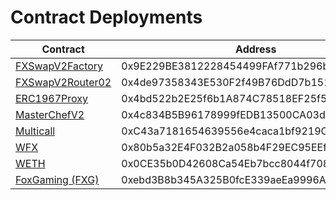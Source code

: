 # Contract Deployments

| Contract                                                                                       | Address                                    |
| ---------------------------------------------------------------------------------------------- | ------------------------------------------ |
| [FXSwapV2Factory](https://pundiscan.io/evm/address/0x9E229BE3812228454499FAf771b296bedFe8c904)  | 0x9E229BE3812228454499FAf771b296bedFe8c904 |
| [FXSwapV2Router02](https://pundiscan.io/evm/address/0x4de97358343E530F2f49B76DdD7b151b21e16c57) | 0x4de97358343E530F2f49B76DdD7b151b21e16c57 |
| [ERC1967Proxy](https://pundiscan.io/evm/address/0x4bd522b2E25f6b1A874C78518EF25f5914C522dC)     | 0x4bd522b2E25f6b1A874C78518EF25f5914C522dC |
| [MasterChefV2](https://pundiscan.io/evm/address/0x4c834B5B96178999fEDB13500CA03dE90CF1D605)     | 0x4c834B5B96178999fEDB13500CA03dE90CF1D605 |
| [Multicall](https://pundiscan.io/evm/address/0xC43a7181654639556e4caca1bf9219C14a106401)        | 0xC43a7181654639556e4caca1bf9219C14a106401 |
| [WFX](https://pundiscan.io/evm/address/0x80b5a32E4F032B2a058b4F29EC95EEfEEB87aDcd)              | 0x80b5a32E4F032B2a058b4F29EC95EEfEEB87aDcd |
| [WETH](https://pundiscan.io/evm/address/0x0CE35b0D42608Ca54Eb7bcc8044f7087C18E7717)             | 0x0CE35b0D42608Ca54Eb7bcc8044f7087C18E7717 |
| [FoxGaming (FXG)](https://pundiscan.io/evm/address/0xebd3B8b345A325B0fcE339aeEa9996A6a5a947dc)  | 0xebd3B8b345A325B0fcE339aeEa9996A6a5a947dc |

